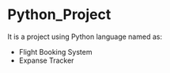 # Python_Project
It is a project using Python language named as:
- Flight Booking System
- Expanse Tracker

